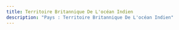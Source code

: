 ```yaml
---
title: Territoire Britannique De L'océan Indien
description: "Pays : Territoire Britannique De L'océan Indien"
---
```

